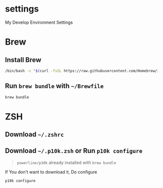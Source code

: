 # settings
My Develop Environment Settings

# Brew

## Install Brew
```zsh
/bin/bash -c "$(curl -fsSL https://raw.githubusercontent.com/Homebrew/install/HEAD/install.sh)"
```

## Run `brew bundle` with `~/Brewfile`
```zsh
brew bundle
```

# ZSH

## Download `~/.zshrc`

## Download `~/.p10k.zsh` or Run `p10k configure`
> `powerline/p10k` already installed with `brew bundle`

If You don't want to download it, Do configure
```zsh
p10k configure
```

